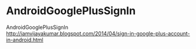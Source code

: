 AndroidGooglePlusSignIn
=======================

AndroidGooglePlusSignIn
http://iamvijayakumar.blogspot.com/2014/04/sign-in-google-plus-account-in-android.html
